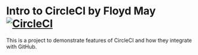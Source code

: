 # Intro to CircleCI by Floyd May [![CircleCI](https://circleci.com/gh/floyd-may/circleci-intro.svg?style=svg)](https://circleci.com/gh/floyd-may/circleci-intro)

This is a project to demonstrate features of CircleCI and how they integrate with GitHub.

